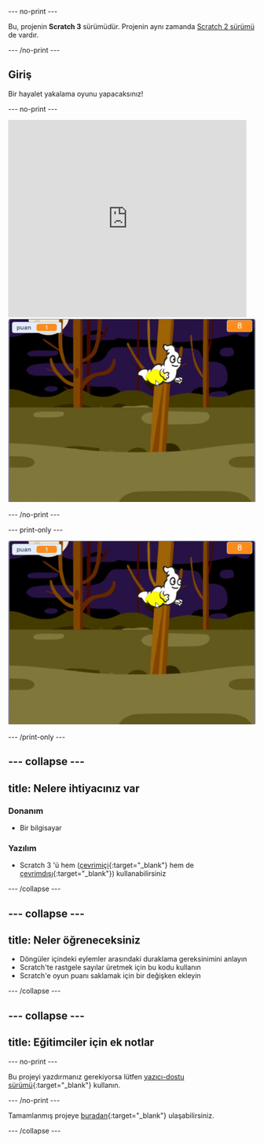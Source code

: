--- no-print ---

Bu, projenin **Scratch 3** sürümüdür. Projenin aynı zamanda [Scratch 2 sürümü](https://projects.raspberrypi.org/en/projects/ghostbusters-scratch2) de vardır.

--- /no-print ---

## Giriş

Bir hayalet yakalama oyunu yapacaksınız!

--- no-print ---

<div class="scratch-preview">
  <iframe allowtransparency="true" width="485" height="402" src="https://scratch.mit.edu/projects/embed/371579425/?autostart=false" frameborder="0" scrolling="no"></iframe>
  <img src="images/showcase-static.png">
</div>

--- /no-print ---

--- print-only ---

![vitrin](images/showcase-static.png)

--- /print-only ---

--- collapse ---
---
title: Nelere ihtiyacınız var
---
### Donanım

- Bir bilgisayar

### Yazılım

- Scratch 3 'ü hem ([çevrimiçi](http://rpf.io/scratchon){:target="_blank"} hem de [çevrimdışı](http://rpf.io/scratchoff){:target="_blank"}) kullanabilirsiniz

--- /collapse ---

--- collapse ---
---
title: Neler öğreneceksiniz
---
- Döngüler içindeki eylemler arasındaki duraklama gereksinimini anlayın
- Scratch'te rastgele sayılar üretmek için bu kodu kullanın
- Scratch'e oyun puanı saklamak için bir değişken ekleyin

--- /collapse ---

--- collapse ---
---
title: Eğitimciler için ek notlar
---
--- no-print ---

Bu projeyi yazdırmanız gerekiyorsa lütfen [yazıcı-dostu sürümü](https://projects.raspberrypi.org/tr-TR/projects/ghostbusters/print){:target="_blank"} kullanın.

--- /no-print ---

Tamamlanmış projeye [buradan](http://rpf.io/p/tr-TR/ghostbusters-get){:target="_blank"} ulaşabilirsiniz.

--- /collapse ---